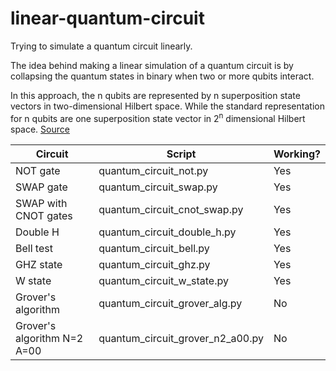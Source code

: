 # linear-quantum-circuit
Trying to simulate a quantum circuit linearly.

The idea behind making a linear simulation of a quantum circuit is by
collapsing the quantum states in binary when two or more qubits interact.

In this approach, the n qubits are represented by n superposition state vectors
in two-dimensional Hilbert space. While the standard representation for n qubits
are one superposition state vector in 2<sup>n</sup> dimensional Hilbert space. [Source](https://en.wikipedia.org/wiki/Qubit)


| Circuit                     | Script                           | Working? |
|-----------------------------|----------------------------------|----------|
| NOT gate                    | quantum_circuit_not.py           | Yes      |
| SWAP gate                   | quantum_circuit_swap.py          | Yes      |
| SWAP with CNOT gates        | quantum_circuit_cnot_swap.py     | Yes      |
| Double H                    | quantum_circuit_double_h.py      | Yes      |
| Bell test                   | quantum_circuit_bell.py          | Yes      |
| GHZ state                   | quantum_circuit_ghz.py           | Yes      |
| W state                     | quantum_circuit_w_state.py       | Yes      |
| Grover's algorithm          | quantum_circuit_grover_alg.py    | No       |
| Grover's algorithm N=2 A=00 | quantum_circuit_grover_n2_a00.py | No       |
